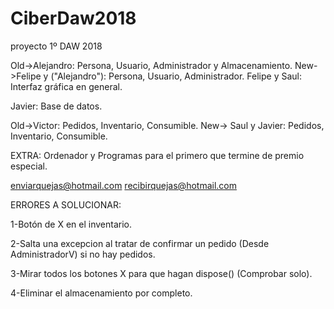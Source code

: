 # CiberDaw2018
proyecto 1º DAW 2018

Old->Alejandro: Persona, Usuario, Administrador y Almacenamiento.
New->Felipe y ("Alejandro"): Persona, Usuario, Administrador.
Felipe y Saul: Interfaz gráfica en general.

Javier: Base de datos.

Old->Victor: Pedidos, Inventario, Consumible.
New-> Saul y Javier: Pedidos, Inventario, Consumible.

EXTRA: Ordenador y Programas para el primero que termine de premio especial.

enviarquejas@hotmail.com
recibirquejas@hotmail.com

ERRORES A SOLUCIONAR:

1-Botón de X en el inventario.

2-Salta una excepcion al tratar de confirmar un pedido (Desde AdministradorV) si no hay pedidos.

3-Mirar todos los botones X para que hagan dispose() (Comprobar solo).

4-Eliminar el almacenamiento por completo.
